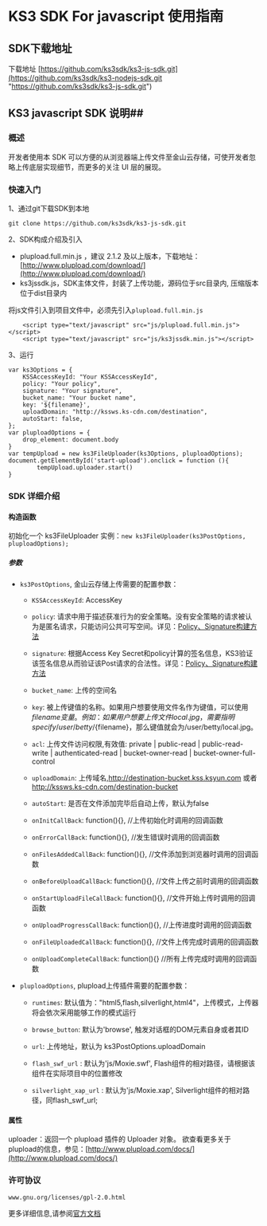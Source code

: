 # KS3 SDK For javascript 使用指南 #

## SDK下载地址 ##
下载地址 [https://github.com/ks3sdk/ks3-js-sdk.git](https://github.com/ks3sdk/ks3-nodejs-sdk.git "https://github.com/ks3sdk/ks3-js-sdk.git")

## KS3 javascript SDK 说明##

### 概述 ###

开发者使用本 SDK 可以方便的从浏览器端上传文件至金山云存储，可使开发者忽略上传底层实现细节，而更多的关注 UI 层的展现。

### 快速入门 ###

1、通过git下载SDK到本地

`git clone https://github.com/ks3sdk/ks3-js-sdk.git`

2、SDK构成介绍及引入

- plupload.full.min.js ，建议 2.1.2 及以上版本，下载地址：[http://www.plupload.com/download/](http://www.plupload.com/download/)
- ks3jssdk.js，SDK主体文件，封装了上传功能，源码位于src目录内, 压缩版本位于dist目录内

将js文件引入到项目文件中，必须先引入`plupload.full.min.js`


```	<script type="text/javascript" src="js/plupload.full.min.js"></script>
	<script type="text/javascript" src="js/ks3jssdk.min.js"></script>```
3、运行

```
var ks3Options = {
    KSSAccessKeyId: "Your KSSAccessKeyId",
    policy: "Your policy",
    signature: "Your signature",
    bucket_name: "Your bucket name",
    key: '${filename}',
    uploadDomain: "http://kssws.ks-cdn.com/destination",
    autoStart: false,
};
var pluploadOptions = {
    drop_element: document.body
}
var tempUpload = new ks3FileUploader(ks3Options, pluploadOptions);
document.getElementById('start-upload').onclick = function (){
        tempUpload.uploader.start()
}```
### SDK 详细介绍 ###
#### 构造函数 ####
初始化一个 ks3FileUploader 实例：`new ks3FileUploader(ks3PostOptions, pluploadOptions);`
##### 参数 #####
- `ks3PostOptions`, 金山云存储上传需要的配置参数：

	- `KSSAccessKeyId`: AccessKey

	- `policy`: 请求中用于描述获准行为的安全策略。没有安全策略的请求被认为是匿名请求，只能访问公共可写空间。详见：[Policy、Signature构建方法](http://ks3.ksyun.com/doc/api/object/post_policy.html)
	
	- `signature`: 根据Access Key Secret和policy计算的签名信息，KS3验证该签名信息从而验证该Post请求的合法性。详见：[Policy、Signature构建方法](http://ks3.ksyun.com/doc/api/object/post_policy.html)
	
    - `bucket_name`: 上传的空间名
    
    - `key`: 被上传键值的名称。如果用户想要使用文件名作为键值，可以使用${filename} 变量。例如：如果用户想要上传文件local.jpg，需要指明specify /user/betty/${filename}，那么键值就会为/user/betty/local.jpg。
            
    - `acl`: 上传文件访问权限,有效值: private | public-read | public-read-write | authenticated-read | bucket-owner-read | bucket-owner-full-control
            
    - `uploadDomain`: 上传域名,http://destination-bucket.kss.ksyun.com 或者 http://kssws.ks-cdn.com/destination-bucket
            
    - `autoStart`: 是否在文件添加完毕后自动上传，默认为false
    
  	- `onInitCallBack`: function(){}, //上传初始化时调用的回调函数
  	
    - `onErrorCallBack`: function(){}, //发生错误时调用的回调函数
    
    - `onFilesAddedCallBack`: function(){}, //文件添加到浏览器时调用的回调函数
    
    - `onBeforeUploadCallBack`: function(){}, //文件上传之前时调用的回调函数
            
    - `onStartUploadFileCallBack`: function(){}, //文件开始上传时调用的回调函数
    
    - `onUploadProgressCallBack`: function(){}, //上传进度时调用的回调函数
    
    - `onFileUploadedCallBack`: function(){}, //文件上传完成时调用的回调函数
    
    - `onUploadCompleteCallBack`: function(){} //所有上传完成时调用的回调函数
- `pluploadOptions`, plupload上传插件需要的配置参数：
	- `runtimes`: 默认值为："html5,flash,silverlight,html4"，上传模式，上传器将会依次采用能够工作的模式运行
	- `browse_button`: 默认为'browse', 触发对话框的DOM元素自身或者其ID
	
	- `url`: 上传地址，默认为 ks3PostOptions.uploadDomain
            
    - `flash_swf_url` : 默认为'js/Moxie.swf', Flash组件的相对路径，请根据该组件在实际项目中的位置修改
    - `silverlight_xap_url` : 默认为'js/Moxie.xap', Silverlight组件的相对路径，同flash_swf_url;
	
#### 属性 ####

uploader：返回一个 plupload 插件的 Uploader 对象。 欲查看更多关于plupload的信息，参见：[http://www.plupload.com/docs/](http://www.plupload.com/docs/)
	

### 许可协议 ###

	www.gnu.org/licenses/gpl-2.0.html
	
	
更多详细信息,请参阅[官方文档](http://ks3.ksyun.com/doc/api/index.html)